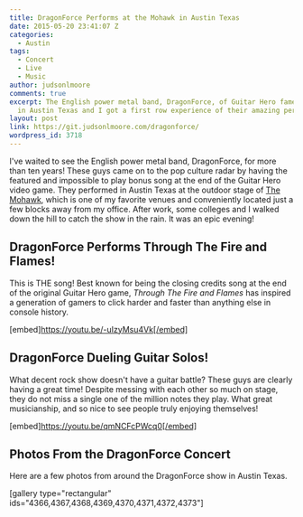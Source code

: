 ```yaml
---
title: DragonForce Performs at the Mohawk in Austin Texas
date: 2015-05-20 23:41:07 Z
categories:
  - Austin
tags:
  - Concert
  - Live
  - Music
author: judsonlmoore
comments: true
excerpt: The English power metal band, DragonForce, of Guitar Hero fame, performed
  in Austin Texas and I got a first row experience of their amazing performance.
layout: post
link: https://git.judsonlmoore.com/dragonforce/
wordpress_id: 3718
---
```


I've waited to see the English power metal band, DragonForce, for more than ten years! These guys came on to the pop culture radar by having the featured and impossible to play bonus song at the end of the Guitar Hero video game. They performed in Austin Texas at the outdoor stage of [The Mohawk](http://mohawkaustin.com/), which is one of my favorite venues and conveniently located just a few blocks away from my office. After work, some colleges and I walked down the hill to catch the show in the rain. It was an epic evening!

## DragonForce Performs Through The Fire and Flames!

This is THE song! Best known for being the closing credits song at the end of the original Guitar Hero game, *Through The Fire and Flames* has inspired a generation of gamers to click harder and faster than anything else in console history.

[embed]https://youtu.be/-uIzyMsu4Vk[/embed]

## DragonForce Dueling Guitar Solos!

What decent rock show doesn't have a guitar battle? These guys are clearly having a great time! Despite messing with each other so much on stage, they do not miss a single one of the million notes they play. What great musicianship, and so nice to see people truly enjoying themselves!

[embed]https://youtu.be/qmNCFcPWcq0[/embed]

## Photos From the DragonForce Concert

Here are a few photos from around the DragonForce show in Austin Texas.

[gallery type="rectangular" ids="4366,4367,4368,4369,4370,4371,4372,4373"]
